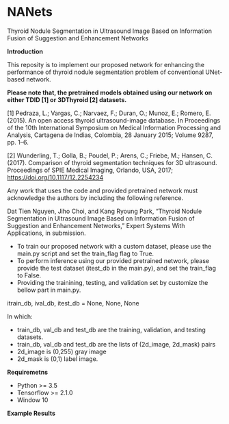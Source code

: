 # NANets
Thyroid Nodule Segmentation in Ultrasound Image Based on Information Fusion of Suggestion and Enhancement Networks

**Introduction**

This reposity is to implement our proposed network for enhancing the performance of thyroid nodule segmentation problem of conventional UNet-based network.

**Please note that, the pretrained models obtained using our network on either TDID [1] or 3DThyroid  [2] datasets.**

[1] Pedraza, L.; Vargas, C.; Narvaez, F.; Duran, O.; Munoz, E.; Romero, E. (2015). An open access thyroid ultrasound-image database. In Proceedings of the 10th International Symposium on Medical Information Processing and Analysis, Cartagena de Indias, Colombia, 28 January 2015; Volume 9287, pp. 1–6.

[2] Wunderling, T.; Golla, B.; Poudel, P.; Arens, C.; Friebe, M.; Hansen, C. (2017). Comparison of thyroid segmentation techniques for 3D ultrasound. Proceedings of SPIE Medical Imaging, Orlando, USA, 2017; https://doi.org/10.1117/12.2254234

Any work that uses the code and provided pretrained network must acknowledge the authors by including the following reference.

Dat Tien Nguyen, Jiho Choi, and Kang Ryoung Park, “Thyroid Nodule Segmentation in Ultrasound Image Based on Information Fusion of Suggestion and Enhancement Networks,” Expert Systems With Applications, in submission.


- To train our proposed network with a custom dataset, please use the main.py script and set the train_flag flag to True.
- To perform inference using our provided pretrained network, please provide the test dataset (itest_db in the main.py), and set the train_flag to False.
- Providing the trainining, testing, and validation set by customize the bellow part in main.py.


itrain_db, ival_db, itest_db = None, None, None

In which: 
- train_db, val_db and test_db are the training, validation, and testing datasets.
- train_db, val_db and test_db are the lists of (2d_image, 2d_mask) pairs
- 2d_image is (0,255) gray image
- 2d_mask is (0,1) label image. 


**Requiremetns**
- Python >= 3.5
- Tensorflow >= 2.1.0
- Window 10

**Example Results**

